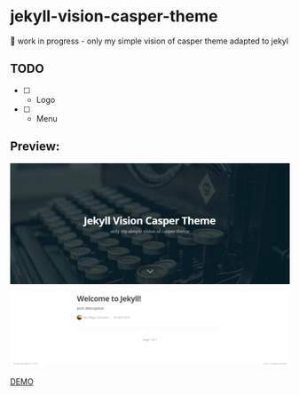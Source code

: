 # jekyll-vision-casper-theme
:construction: work in progress - only my simple vision of casper theme adapted to jekyl  

## TODO
- [ ] - Logo
- [ ] - Menu

## Preview:
![alt tag](screencapture-hugocarreira-github-io-jekyll-vision-casper-theme-1480141015947.png)

[DEMO](https://hugocarreira.github.io/jekyll-vision-casper-theme)
